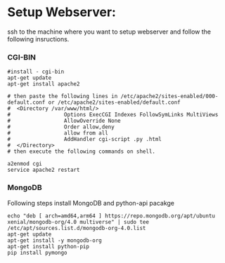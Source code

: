 # Setup Webserver:
ssh to the machine where you want to setup webserver and follow the following insructions.

### CGI-BIN
```
#install - cgi-bin 
apt-get update
apt-get install apache2

# then paste the following lines in /etc/apache2/sites-enabled/000-default.conf or /etc/apache2/sites-enabled/default.conf
#  <Directory /var/www/html/>
#                 Options ExecCGI Indexes FollowSymLinks MultiViews
#                 AllowOverride None
#                 Order allow,deny
#                 allow from all
#                 AddHandler cgi-script .py .html
#  </Directory>
# then execute the following commands on shell.

a2enmod cgi
service apache2 restart

```

### MongoDB
Following steps install MongoDB and python-api pacakge
```apt-key adv --keyserver hkp://keyserver.ubuntu.com:80 --recv 9DA31620334BD75D9DCB49F368818C72E52529D4
echo "deb [ arch=amd64,arm64 ] https://repo.mongodb.org/apt/ubuntu xenial/mongodb-org/4.0 multiverse" | sudo tee /etc/apt/sources.list.d/mongodb-org-4.0.list
apt-get update
apt-get install -y mongodb-org
apt-get install python-pip
pip install pymongo
```
